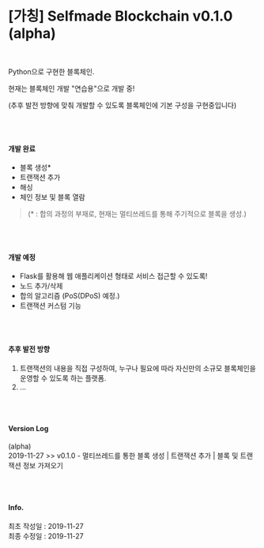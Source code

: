 # [가칭] Selfmade Blockchain v0.1.0 (alpha)

<br>

Python으로 구현한 블록체인.  

현재는 블록체인 개발 "연습용"으로 개발 중!  

(추후 발전 방향에 맞춰 개발할 수 있도록 블록체인에 기본 구성을 구현중입니다)  

<br><br>

#### 개발 완료  

- 블록 생성*  
- 트랜잭션 추가  
- 해싱  
- 체인 정보 및 블록 열람  

  

> (* : 합의 과정의 부재로, 현재는 멀티쓰레드를 통해 주기적으로 블록을 생성.)

<br><br>

#### 개발 예정  
- Flask를 활용해 웹 애플리케이션 형태로 서비스 접근할 수 있도록!  
- 노드 추가/삭제  
- 합의 알고리즘 (PoS(DPoS) 예정.)  
- 트랜잭션 커스텀 기능  

<br><br>

#### 추후 발전 방향  
1. 트랜잭션의 내용을 직접 구성하여, 누구나 필요에 따라 자신만의 소규모 블록체인을 운영할 수 있도록 하는 플랫폼.  
2. ...  

<br><br>

#### Version Log  
(alpha)  
2019-11-27 >> v0.1.0 - 멀티쓰레드를 통한 블록 생성 | 트랜잭션 추가 | 블록 및 트랜잭션 정보 가져오기  

<br><br>

#### Info.  
최초 작성일 : 2019-11-27  
최종 수정일 : 2019-11-27  
